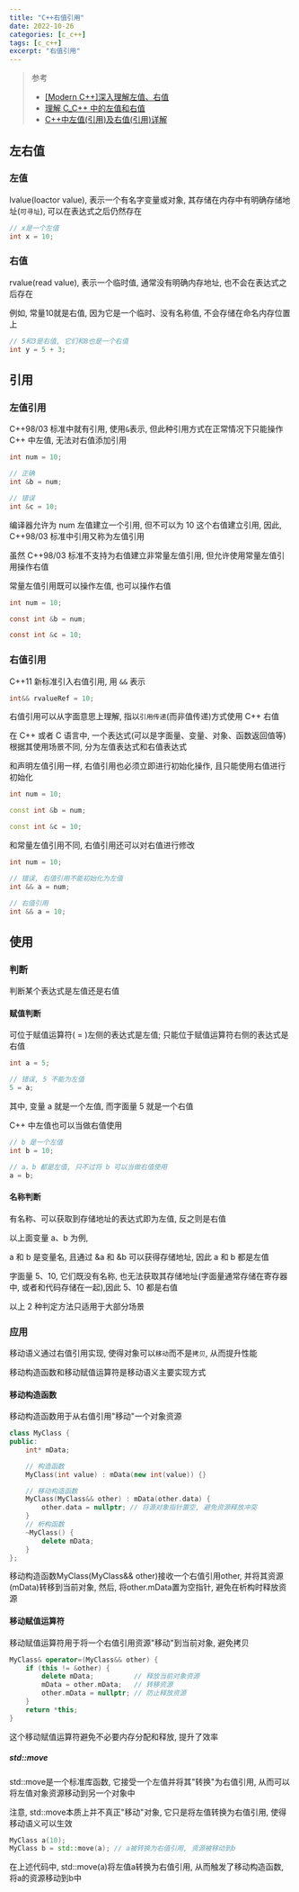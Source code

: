 ```yaml
---
title: "C++右值引用"
date: 2022-10-26
categories: [c_c++]
tags: [c_c++]
excerpt: "右值引用"
---
```


> 参考
> 
> - [[Modern C++]深入理解左值、右值](https://mp.weixin.qq.com/s/_9-0iNUw6KHTF3a-vSMCmg)
> - [理解 C_C++ 中的左值和右值](https://nettee.github.io/posts/2018/Understanding-lvalues-and-rvalues-in-C-and-C/)
> - [C++中左值(引用)及右值(引用)详解](https://blog.csdn.net/weixin_43064827/article/details/120803409?spm=1001.2101.3001.6661.1&utm_medium=distribute.pc_relevant_t0.none-task-blog-2%7Edefault%7ECTRLIST%7ERate-1-120803409-blog-78619152.pc_relevant_aa_2&depth_1-utm_source=distribute.pc_relevant_t0.none-task-blog-2%7Edefault%7ECTRLIST%7ERate-1-120803409-blog-78619152.pc_relevant_aa_2&utm_relevant_index=1)

## 左右值

### 左值

lvalue(loactor value), 表示一个有名字变量或对象, 其存储在内存中有明确存储地址(`可寻址`), 可以在表达式之后仍然存在

```c
// x是一个左值
int x = 10; 
```

### 右值

rvalue(read value), 表示一个临时值, 通常没有明确内存地址, 也不会在表达式之后存在

例如, 常量10就是右值, 因为它是一个临时、没有名称值, 不会存储在命名内存位置上

```c
// 5和3是右值, 它们和8也是一个右值
int y = 5 + 3; 
```

## 引用

### 左值引用

C++98/03 标准中就有引用, 使用`&`表示, 但此种引用方式在正常情况下只能操作 C++ 中左值, 无法对右值添加引用

```c++
int num = 10;

// 正确
int &b = num;

// 错误
int &c = 10;
```

编译器允许为 num 左值建立一个引用, 但不可以为 10 这个右值建立引用, 因此, C++98/03 标准中引用又称为左值引用

虽然 C++98/03 标准不支持为右值建立非常量左值引用, 但允许使用常量左值引用操作右值

常量左值引用既可以操作左值, 也可以操作右值

```c
int num = 10;

const int &b = num;

const int &c = 10;
```

### 右值引用


C++11 新标准引入右值引用, 用 `&&` 表示

```c
int&& rvalueRef = 10;
```

右值引用可以从字面意思上理解, 指以`引用传递`(而非值传递)方式使用 C++ 右值

在 C++ 或者 C 语言中, 一个表达式(可以是字面量、变量、对象、函数返回值等) 根据其使用场景不同, 分为左值表达式和右值表达式

和声明左值引用一样, 右值引用也必须立即进行初始化操作, 且只能使用右值进行初始化

```c++
int num = 10;

const int &b = num;

const int &c = 10;
```

和常量左值引用不同, 右值引用还可以对右值进行修改

```c++
int num = 10;

// 错误, 右值引用不能初始化为左值
int && a = num;

// 右值引用
int && a = 10;
```

## 使用

### 判断

判断某个表达式是左值还是右值

#### 赋值判断

可位于赋值运算符( = )左侧的表达式是左值; 只能位于赋值运算符右侧的表达式是右值

```c
int a = 5;

// 错误, 5 不能为左值
5 = a;
```

其中, 变量 a 就是一个左值, 而字面量 5 就是一个右值

C++ 中左值也可以当做右值使用

```c
// b 是一个左值
int b = 10;

// a、b 都是左值, 只不过将 b 可以当做右值使用
a = b;
```

#### 名称判断

有名称、可以获取到存储地址的表达式即为左值, 反之则是右值

以上面变量 a、b 为例,

a 和 b 是变量名, 且通过 &a 和 &b 可以获得存储地址, 因此 a 和 b 都是左值

字面量 5、10, 它们既没有名称, 也无法获取其存储地址(字面量通常存储在寄存器中, 或者和代码存储在一起),因此 5、10 都是右值

以上 2 种判定方法只适用于大部分场景

### 应用

移动语义通过右值引用实现, 使得对象可以`移动`而不是`拷贝`, 从而提升性能

移动构造函数和移动赋值运算符是移动语义主要实现方式

#### 移动构造函数

移动构造函数用于从右值引用"移动"一个对象资源

```c++
class MyClass {
public:
    int* mData;

    // 构造函数
    MyClass(int value) : mData(new int(value)) {}

    // 移动构造函数
    MyClass(MyClass&& other) : mData(other.data) {
        other.data = nullptr; // 将源对象指针置空, 避免资源释放冲突
    }
    // 析构函数
    ~MyClass() {
        delete mData;
    }
};
```

移动构造函数MyClass(MyClass&& other)接收一个右值引用other, 并将其资源(mData)转移到当前对象, 然后, 将other.mData置为空指针, 避免在析构时释放资源

#### 移动赋值运算符

移动赋值运算符用于将一个右值引用资源"移动"到当前对象, 避免拷贝

```c++
MyClass& operator=(MyClass&& other) {
    if (this != &other) {
        delete mData;          // 释放当前对象资源
        mData = other.mData;   // 转移资源
        other.mData = nullptr; // 防止释放资源
    }
    return *this;
}
```

这个移动赋值运算符避免不必要内存分配和释放, 提升了效率

##### std::move

std::move是一个标准库函数, 它接受一个左值并将其"转换"为右值引用, 从而可以将左值对象资源移动到另一个对象中

注意, std::move本质上并不真正"移动"对象, 它只是将左值转换为右值引用, 使得移动语义可以生效

```c++
MyClass a(10);
MyClass b = std::move(a); // a被转换为右值引用, 资源被移动到b
```

在上述代码中, std::move(a)将左值a转换为右值引用, 从而触发了移动构造函数, 将a的资源移动到b中